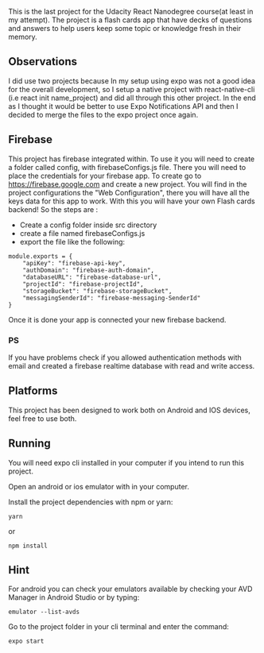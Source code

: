This is the last project for the Udacity React Nanodegree course(at least in my attempt). The project is a flash cards app that have decks of questions and answers to help users keep some topic or knowledge fresh in their memory.

## Observations
I did use two projects because In my setup using expo was not a good idea for the overall development, so I setup a native project with react-native-cli (i.e react init name_project) and did all through this other project. In the end as I thought it would be better to use Expo Notifications API and then I decided to merge the files to the expo project once again.

## Firebase
This project has firebase integrated within. To use it you will need to create a folder called config, with firebaseConfigs.js file. There you will need to place
the credentials for your firebase app.
To create go to https://firebase.google.com and create a new project. You will find
in the project configurations the "Web Configuration", there you will have all
the keys data for this app to work. With this you will have your own Flash cards 
backend!
So the steps are :
- Create a config folder inside src directory
- create a file named firebaseConfigs.js
- export the file like the following:
```
module.exports = {    
    "apiKey": "firebase-api-key",
    "authDomain": "firebase-auth-domain",
    "databaseURL": "firebase-database-url",
    "projectId": "firebase-projectId",
    "storageBucket": "firebase-storageBucket",
    "messagingSenderId": "firebase-messaging-SenderId"          
}
```
Once it is done your app is connected your new firebase backend.
### PS 
If you have problems check if you allowed authentication methods with email and created a firebase realtime database with read and write access.

## Platforms
This project has been designed to work both on Android and IOS devices, feel free to use both.

## Running
You will need expo cli installed in your computer if you intend to 
run this project.

Open an android or ios emulator with in your computer.

Install the project dependencies with  npm or yarn:
```
yarn
```
or
```
npm install
```

## Hint

For android you can check your emulators available by checking your AVD Manager in
Android Studio or by typing:
```
emulator --list-avds
```

Go to the project folder in your cli terminal and enter the command:

```
expo start
```




